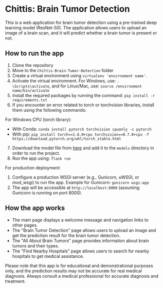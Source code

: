 # Chittis: Brain Tumor Detection

This is a web application for brain tumor detection using a pre-trained deep learning model (ResNet-50). The application allows users to upload an image of a brain scan, and it will predict whether a brain tumor is present or not.

## How to run the app

1. Clone the repository
2. Move to the `Chittis-Brain-Tumor-Detection` folder
3. Create a virtual environment using `virtualenv 'envirnoment name'`.
4. Activate the virtual environment. For Windows, use: `. \Scripts\activate`, and for Linux/Mac, use: `source /envirnoment name/bin/activate`
5. Install the required packages by running the command: `pip install -r requirements.txt`
6. If you encounter an error related to torch or torchvision libraries, install them using the following commands:

For Windows CPU (torch library):
   - With Conda: `conda install pytorch torchvision cpuonly -c pytorch`
   - With pip: `pip install torch==1.6.0+cpu torchvision==0.7.0+cpu -f https://download.pytorch.org/whl/torch_stable.html`

7. Download the model file from [here](https://drive.google.com/file/d/1QcQEhmPjDg86NfgYSEb-t_c0EO8NOXhJ/view?usp=drive_link) and add it to the `models` directory in order to run the project.
8. Run the app using: `flask run`

For production deployment:
1. Configure a production WSGI server (e.g., Gunicorn, uWSGI, or mod_wsgi) to run the app. Example for Gunicorn: `gunicorn wsgi:app`
2. The app will be accessible at `http://localhost:8000` (assuming Gunicorn is running on port 8000).

## How the app works

- The main page displays a welcome message and navigation links to other pages.
- The "Brain Tumor Detection" page allows users to upload an image and get the prediction result for the brain tumor detection.
- The "All About Brain Tumors" page provides information about brain tumors and their types.
- The "Find Nearby Hospitals" page allows users to search for nearby hospitals to get medical assistance.

Please note that this app is for educational and demonstrational purposes only, and the prediction results may not be accurate for real medical diagnosis. Always consult a medical professional for accurate diagnosis and treatment.
